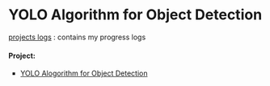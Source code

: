 <h1>YOLO Algorithm for Object Detection</h1>
<a href='https://github.com/dabasajay/Deep-Learning-Projects/blob/master/project%20logs.md'>projects logs</a> : contains my progress logs

<h4>Project:</h4>
<ul type='square'>
  <li><a href='https://github.com/dabasajay/Deep-Learning-Projects/tree/master/YOLO%20Algorithm%20for%20Object%20Detection'>YOLO Alogorithm for Object Detection</a></li>
</ul>
